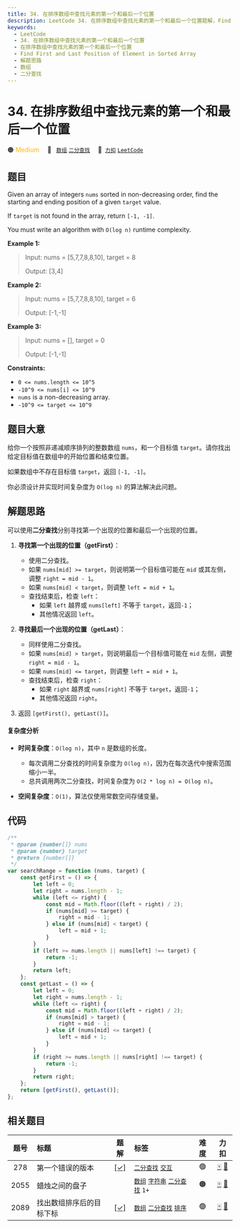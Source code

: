 ```yaml
---
title: 34. 在排序数组中查找元素的第一个和最后一个位置
description: LeetCode 34. 在排序数组中查找元素的第一个和最后一个位置题解，Find First and Last Position of Element in Sorted Array，包含解题思路、复杂度分析以及完整的 JavaScript 代码实现。
keywords:
  - LeetCode
  - 34. 在排序数组中查找元素的第一个和最后一个位置
  - 在排序数组中查找元素的第一个和最后一个位置
  - Find First and Last Position of Element in Sorted Array
  - 解题思路
  - 数组
  - 二分查找
---
```


# 34. 在排序数组中查找元素的第一个和最后一个位置

🟠 <font color=#ffb800>Medium</font>&emsp; 🔖&ensp; [`数组`](/tag/array.md) [`二分查找`](/tag/binary-search.md)&emsp; 🔗&ensp;[`力扣`](https://leetcode.cn/problems/find-first-and-last-position-of-element-in-sorted-array) [`LeetCode`](https://leetcode.com/problems/find-first-and-last-position-of-element-in-sorted-array)

## 题目

Given an array of integers `nums` sorted in non-decreasing order, find the
starting and ending position of a given `target` value.

If `target` is not found in the array, return `[-1, -1]`.

You must write an algorithm with `O(log n)` runtime complexity.

**Example 1:**

> Input: nums = [5,7,7,8,8,10], target = 8
>
> Output: [3,4]

**Example 2:**

> Input: nums = [5,7,7,8,8,10], target = 6
>
> Output: [-1,-1]

**Example 3:**

> Input: nums = [], target = 0
>
> Output: [-1,-1]

**Constraints:**

- `0 <= nums.length <= 10^5`
- `-10^9 <= nums[i] <= 10^9`
- `nums` is a non-decreasing array.
- `-10^9 <= target <= 10^9`

## 题目大意

给你一个按照非递减顺序排列的整数数组 `nums`，和一个目标值 `target`。请你找出给定目标值在数组中的开始位置和结束位置。

如果数组中不存在目标值 `target`，返回 `[-1, -1]`。

你必须设计并实现时间复杂度为 `O(log n)` 的算法解决此问题。

## 解题思路

可以使用**二分查找**分别寻找第一个出现的位置和最后一个出现的位置。

1. **寻找第一个出现的位置（getFirst）**：

   - 使用二分查找。
   - 如果 `nums[mid] >= target`，则说明第一个目标值可能在 `mid` 或其左侧，调整 `right = mid - 1`。
   - 如果 `nums[mid] < target`，则调整 `left = mid + 1`。
   - 查找结束后，检查 `left`：
     - 如果 `left` 越界或 `nums[left]` 不等于 `target`，返回`-1`；
     - 其他情况返回 `left`。

2. **寻找最后一个出现的位置（getLast）**：

   - 同样使用二分查找。
   - 如果 `nums[mid] > target`，则说明最后一个目标值可能在 `mid` 左侧，调整 `right = mid - 1`。
   - 如果 `nums[mid] <= target`，则调整 `left = mid + 1`。
   - 查找结束后，检查 `right`：
     - 如果 `right` 越界或 `nums[right]` 不等于 `target`，返回`-1`；
     - 其他情况返回 `right`。

3. 返回 `[getFirst(), getLast()]`。

#### 复杂度分析

- **时间复杂度**：`O(log n)`，其中 `n` 是数组的长度。

  - 每次调用二分查找的时间复杂度为 `O(log n)`，因为在每次迭代中搜索范围缩小一半。
  - 总共调用两次二分查找，时间复杂度为 `O(2 * log n) = O(log n)`。

- **空间复杂度**：`O(1)`，算法仅使用常数空间存储变量。

## 代码

```javascript
/**
 * @param {number[]} nums
 * @param {number} target
 * @return {number[]}
 */
var searchRange = function (nums, target) {
	const getFirst = () => {
		let left = 0;
		let right = nums.length - 1;
		while (left <= right) {
			const mid = Math.floor((left + right) / 2);
			if (nums[mid] >= target) {
				right = mid - 1;
			} else if (nums[mid] < target) {
				left = mid + 1;
			}
		}
		if (left >= nums.length || nums[left] !== target) {
			return -1;
		}
		return left;
	};
	const getLast = () => {
		let left = 0;
		let right = nums.length - 1;
		while (left <= right) {
			const mid = Math.floor((left + right) / 2);
			if (nums[mid] > target) {
				right = mid - 1;
			} else if (nums[mid] <= target) {
				left = mid + 1;
			}
		}
		if (right >= nums.length || nums[right] !== target) {
			return -1;
		}
		return right;
	};
	return [getFirst(), getLast()];
};
```

## 相关题目

<!-- prettier-ignore -->
| 题号 | 标题 | 题解 | 标签 | 难度 | 力扣 |
| :------: | :------ | :------: | :------ | :------: | :------: |
| 278 | 第一个错误的版本 | [[✓]](/problem/0278.md) |  [`二分查找`](/tag/binary-search.md) [`交互`](/tag/interactive.md) | 🟢 | [🀄️](https://leetcode.cn/problems/first-bad-version) [🔗](https://leetcode.com/problems/first-bad-version) |
| 2055 | 蜡烛之间的盘子 |  |  [`数组`](/tag/array.md) [`字符串`](/tag/string.md) [`二分查找`](/tag/binary-search.md) `1+` | 🟠 | [🀄️](https://leetcode.cn/problems/plates-between-candles) [🔗](https://leetcode.com/problems/plates-between-candles) |
| 2089 | 找出数组排序后的目标下标 | [[✓]](/problem/2089.md) |  [`数组`](/tag/array.md) [`二分查找`](/tag/binary-search.md) [`排序`](/tag/sorting.md) | 🟢 | [🀄️](https://leetcode.cn/problems/find-target-indices-after-sorting-array) [🔗](https://leetcode.com/problems/find-target-indices-after-sorting-array) |